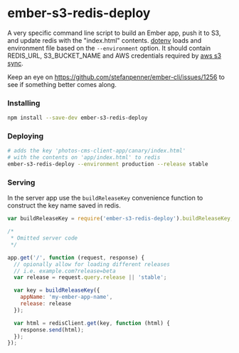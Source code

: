 # ember-s3-redis-deploy

A very specific command line script to build an Ember app, push it to S3, and update redis with the "index.html" contents.
[dotenv](https://github.com/motdotla/dotenv) loads and environment file based on the `--environment` option. It should contain REDIS_URL, S3_BUCKET_NAME and AWS credentials required by [aws s3 sync](http://docs.aws.amazon.com/cli/latest/reference/s3/sync.html).

Keep an eye on https://github.com/stefanpenner/ember-cli/issues/1256 to see if something better comes along.

### Installing
```sh
npm install --save-dev ember-s3-redis-deploy
```

### Deploying

```sh
# adds the key 'photos-cms-client-app/canary/index.html'
# with the contents on 'app/index.html' to redis
ember-s3-redis-deploy --environment production --release stable
```

### Serving

In the server app use the `buildReleaseKey` convenience function to construct the key name saved in redis.

```js
var buildReleaseKey = require('ember-s3-redis-deploy').buildReleaseKey;

/*
 * Omitted server code
 */

app.get('/', function (request, response) {
  // opionally allow for loading different releases
  // i.e. example.com?release=beta
  var release = request.query.release || 'stable';

  var key = buildReleaseKey({
    appName: 'my-ember-app-name',
    release: release
  });

  var html = redisClient.get(key, function (html) {
    response.send(html);
  });
});
```
